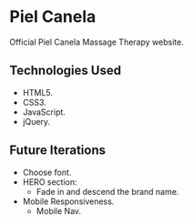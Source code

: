 # Piel Canela

Official Piel Canela Massage Therapy website.

## Technologies Used

- HTML5.
- CSS3.
- JavaScript.
- jQuery.

## Future Iterations

- Choose font.
- HERO section:
  - Fade in and descend the brand name.
- Mobile Responsiveness.
  - Mobile Nav.